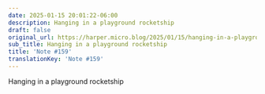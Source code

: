 ```yaml
---
date: 2025-01-15 20:01:22-06:00
description: Hanging in a playground rocketship
draft: false
original_url: https://harper.micro.blog/2025/01/15/hanging-in-a-playground-rocketship.html
sub_title: Hanging in a playground rocketship
title: 'Note #159'
translationKey: 'Note #159'
---
```


Hanging in a playground rocketship

[](https://glass.photo/harper/411RaQs5nDH8rD3I5riroz)